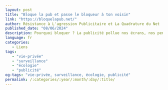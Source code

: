```yaml
---
layout: post
title: "Bloque la pub et passe le bloqueur à ton voisin"
link: "https://bloquelapub.net/"
author: Résistance à L'agression Publicitaire et La Quadrature du Net
published_date: "08/06/2024"
description: Pourquoi bloquer ? La publicité pollue nos écrans, nos pensées et nous impose une vision stéréotypée de la société.
language: fr
categories:
   - Liens
tags:
   - "vie-privée"
   - "surveillance"
   - "écologie"
   - "publicité"
og-tags: "vie-privée, surveillance, écologie, publicité"
permalink: /:categories/:year/:month/:day/:title/
---
```

